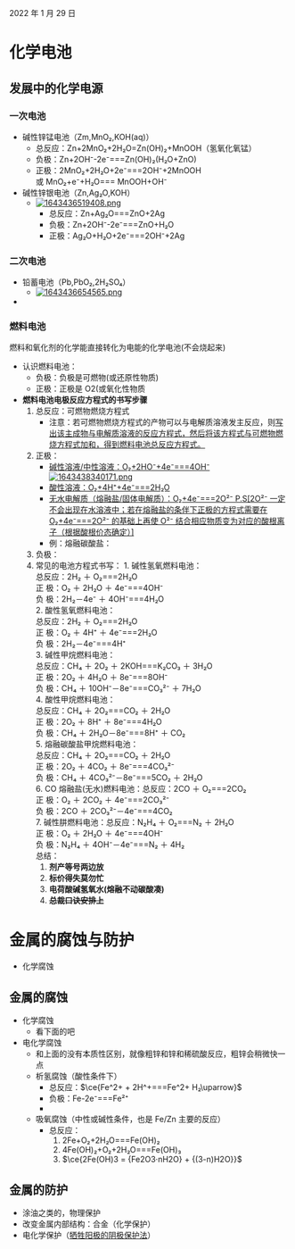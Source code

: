 2022 年 1 月 29 日

# 化学电池

## 发展中的化学电源

### 一次电池

- 碱性锌锰电池（Zm,MnO₂,KOH(aq)）
  - 总反应：Zn+2MnO₂+2H₂O=Zn(OH)₂+MnOOH（氢氧化氧锰）
  - 负极：Zn+2OH⁻-2e⁻===Zn(OH)₂(H₂O+ZnO)
  - 正极：2MnO₂+2H₂O+2e⁻===2OH⁻+2MnOOH<br>
    或 MnO₂+e⁻+H₂O=== MnOOH+OH⁻
- 碱性锌银电池（Zn,Ag₂O,KOH）
  - [![1643436519408.png](https://pic.jitudisk.com/public/2022/01/29/5c62cc71c35c6.png)](https://pic.jitudisk.com/public/2022/01/29/5c62cc71c35c6.png)
    - 总反应：Zn+Ag₂O===ZnO+2Ag
    - 负极：Zn+2OH⁻-2e⁻===ZnO+H₂O
    - 正极：Ag₂O+H₂O+2e⁻===2OH⁻+2Ag

### 二次电池

- 铅蓄电池（Pb,PbO₂,2H₂SO₄）
  - [![1643436654565.png](https://pic.jitudisk.com/public/2022/01/29/ffdf8100e27a8.png)](https://pic.jitudisk.com/public/2022/01/29/ffdf8100e27a8.png)
-

### 燃料电池

燃料和氧化剂的化学能直接转化为电能的化学电池(不会烧起来)

- 认识燃料电池：
  - 负极：负极是可燃物(或还原性物质)
  - 正极：正极是 O2(或氧化性物质
- **燃料电池电极反应方程式的书写步骤**
  1. 总反应：可燃物燃烧方程式
     - 注意：若可燃物燃烧方程式的产物可以与电解质溶液发主反应，则<u>写出该主成物与电解质溶液的反应方程式，然后将该方程式与可燃物燃烧方程式加和，得到燃料电池总反应方程式。</u>
  2. 正极：
     - <u>碱性溶液/中性溶液：O₂+2HO⁻+4e⁻===4OH⁻  
       [![1643438340171.png](https://pic.jitudisk.com/public/2022/01/29/ce2319adeae0e.png)](https://pic.jitudisk.com/public/2022/01/29/ce2319adeae0e.png)
     - 酸性溶液：O₂+4H⁺+4e⁻===2H₂O
     - 无水电解质（熔融盐/固体电解质）：O₂+4e⁻===2O²⁻ P.S[2O²⁻ 一定不会出现在水溶液中；若在熔融盐的条伴下正极的方程式需要在 O₂+4e⁻===2O²⁻ 的基础上再使 O²⁻ 结合相应物质变为对应的酸根离子（根据酸根价态确定）]</u>
     - 例：熔融碳酸盐：
  3. 负极：
  4. 常见的电池方程式书写： 1. 碱性氢氧燃料电池：  
     总反应：2H₂ ＋ O₂===2H₂O  
     正 极：O₂ ＋ 2H₂O ＋ 4e⁻===4OH⁻  
     负 极：2H₂－4e⁻ ＋ 4OH⁻===4H₂O  
      2. 酸性氢氧燃料电池：  
     总反应：2H₂ ＋ O₂===2H₂O  
     正 极：O₂ ＋ 4H⁺ ＋ 4e⁻===2H₂O  
     负 极：2H₂－4e⁻===4H⁺  
      3. 碱性甲烷燃料电池：  
     总反应：CH₄ ＋ 2O₂ ＋ 2KOH===K₂CO₃ ＋ 3H₂O  
     正 极：2O₂ ＋ 4H₂O ＋ 8e⁻===8OH⁻  
     负 极：CH₄ ＋ 10OH⁻－8e⁻===CO₃²⁻ ＋ 7H₂O  
      4. 酸性甲烷燃料电池：  
     总反应：CH₄ ＋ 2O₂===CO₂ ＋ 2H₂O  
     正 极：2O₂ ＋ 8H⁺ ＋ 8e⁻===4H₂O  
     负 极：CH₄ ＋ 2H₂O－8e⁻===8H⁺ ＋ CO₂  
      5. 熔融碳酸盐甲烷燃料电池：  
     总反应：CH₄ ＋ 2O₂===CO₂ ＋ 2H₂O  
     正 极：2O₂ ＋ 4CO₂ ＋ 8e⁻===4CO₃²⁻  
     负 极：CH₄ ＋ 4CO₃²⁻－8e⁻===5CO₂ ＋ 2H₂O  
      6. CO 熔融盐(无水)燃料电池：总反应：2CO ＋ O₂===2CO₂  
     正 极：O₂ ＋ 2CO₂ ＋ 4e⁻===2CO₃²⁻  
     负 极：2CO ＋ 2CO₃²⁻－4e⁻===4CO₂  
      7. 碱性肼燃料电池：总反应：N₂H₄ ＋ O₂===N₂ ＋ 2H₂O  
     正 极：O₂ ＋ 2H₂O ＋ 4e⁻===4OH⁻  
     负 极：N₂H₄ ＋ 4OH⁻－4e⁻===N₂ ＋ 4H₂  
      总结：  
      1. **剂产等号两边放**  
      2. **标价得失莫勿忙**  
      3. **电荷酸碱氢氧水(熔融不动碳酸凑)**  
      4. **~~总裁口诀安排上~~**

# 金属的腐蚀与防护

- 化学腐蚀

## 金属的腐蚀

- 化学腐蚀
  - 看下面的吧
- 电化学腐蚀
  - 和上面的没有本质性区别，就像粗锌和锌和稀硫酸反应，粗锌会稍微快一点
  - 析氢腐蚀（酸性条件下）
    - 总反应：$\ce{Fe^2+ + 2H^+===Fe^2+ H₂\uparrow}$
    - 负极：Fe-2e⁻===Fe²⁺	
    -
  - 吸氧腐蚀（中性或碱性条件，也是 Fe/Zn 主要的反应）
    - 总反应：<br>
      1. 2Fe+O₂+2H₂O===Fe(OH)₂
      2. 4Fe(OH)₂+O₂+2H₂O===Fe(OH)₃
      3. $\ce{2Fe(OH)3 = {Fe2O3·nH2O} + {(3-n)H2O}}$

## 金属的防护

- 涂油之类的，物理保护
- 改变金属内部结构：合金（化学保护）
- 电化学保护（<u>牺牲阳极的阴极保护法</u>）
